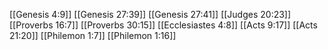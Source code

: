[[Genesis 4:9]]
[[Genesis 27:39]]
[[Genesis 27:41]]
[[Judges 20:23]]
[[Proverbs 16:7]]
[[Proverbs 30:15]]
[[Ecclesiastes 4:8]]
[[Acts 9:17]]
[[Acts 21:20]]
[[Philemon 1:7]]
[[Philemon 1:16]]
